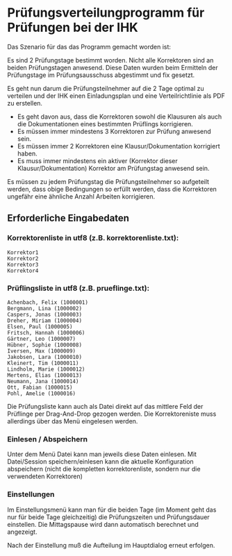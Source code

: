 # Prüfungsverteilungprogramm für Prüfungen bei der IHK

Das Szenario für das das Programm gemacht worden ist:

Es sind 2 Prüfungstage bestimmt worden. Nicht alle Korrektoren sind an beiden Prüfungstagen anwesend.
Diese Daten wurden beim Ermitteln der Prüfungstage im Prüfungsausschuss abgestimmt und fix gesetzt.

Es geht nun darum die Prüfungsteilnehmer auf die 2 Tage optimal zu verteilen und der IHK einen Einladungsplan und eine Verteilrichtlinie als PDF zu erstellen.

- Es geht davon aus, dass die Korrektoren sowohl die Klausuren als auch die Dokumentationen eines bestimmten Prüflings korrigieren.
- Es müssen immer mindestens 3 Korrektoren zur Prüfung anwesend sein.
- Es müssen immer 2 Korrektoren eine Klausur/Dokumentation korrigiert haben.
- Es muss immer mindestens ein aktiver (Korrektor dieser Klausur/Dokumentation) Korrektor am Prüfungstag anwesend sein.

Es müssen zu jedem Prüfungstag die Prüfungsteilnehmer so aufgeteilt werden,
dass obige Bedingungen so erfüllt werden, dass die Korrektoren ungefähr eine ähnliche Anzahl Arbeiten korrigieren.


## Erforderliche Eingabedaten

### Korrektorenliste in utf8 (z.B. korrektorenliste.txt):
```
Korrektor1
Korrektor2
Korrektor3
Korrektor4
```

### Prüflingsliste in utf8 (z.B. prueflinge.txt):
```
Achenbach, Felix (1000001)
Bergmann, Lina (1000002)
Caspers, Jonas (1000003)
Dreher, Miriam (1000004)
Elsen, Paul (1000005)
Fritsch, Hannah (1000006)
Gärtner, Leo (1000007)
Hübner, Sophie (1000008)
Iversen, Max (1000009)
Jakobsen, Lara (1000010)
Kleinert, Tim (1000011)
Lindholm, Marie (1000012)
Mertens, Elias (1000013)
Neumann, Jana (1000014)
Ott, Fabian (1000015)
Pohl, Amelie (1000016)
```

Die Prüfungsliste kann auch als Datei direkt auf das mittlere Feld der Prüflinge per Drag-And-Drop gezogen werden.
Die Korrektoreniste muss allerdings über das Menü eingelesen werden.

### Einlesen / Abspeichern
Unter dem Menü Datei kann man jeweils diese Daten einlesen.
Mit Datei/Session speichern/einlesen kann die aktuelle Konfiguration abspeichern (nicht die kompletten korrektorenliste, sondern nur die verwendeten Korrektoren)

### Einstellungen
Im Einstellungsmenü kann man für die beiden Tage (im Moment geht das nur für beide Tage gleichzeitig) die Prüfungszeiten und Prüfungsdauer einstellen.
Die Mittagspause wird dann automatisch berechnet und angezeigt.

Nach der Einstellung muß die Aufteilung im Hauptdialog erneut erfolgen.


